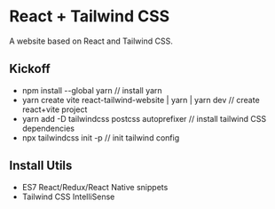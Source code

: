 # React + Tailwind CSS

A website based on React and Tailwind CSS.

## Kickoff

* npm install --global yarn // install yarn
* yarn create vite react-tailwind-website | yarn | yarn dev // create react+vite project
* yarn add -D tailwindcss postcss autoprefixer // install tailwind CSS dependencies
* npx tailwindcss init -p // init tailwind config

## Install Utils

* ES7 React/Redux/React Native snippets
* Tailwind CSS IntelliSense
